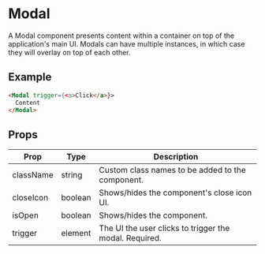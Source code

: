 # Modal

A Modal component presents content within a container on top of the application's main UI. Modals can have multiple instances, in which case they will overlay on top of each other.


## Example

```html
<Modal trigger={<a>Click</a>}>
  Content
</Modal>
```


## Props

| Prop | Type | Description |
| --- | --- | --- |
| className | string | Custom class names to be added to the component. |
| closeIcon | boolean | Shows/hides the component's close icon UI. |
| isOpen | boolean | Shows/hides the component. |
| trigger | element | The UI the user clicks to trigger the modal. Required. |
